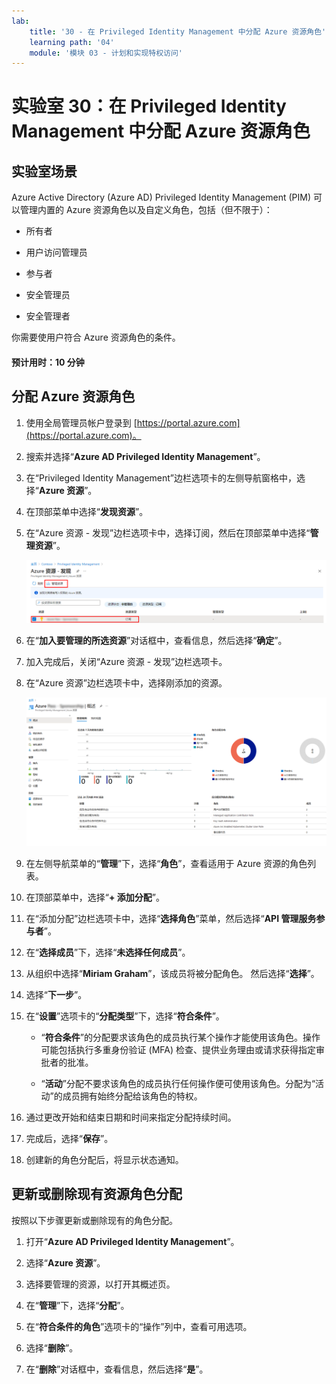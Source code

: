 ```yaml
---
lab:
    title: '30 - 在 Privileged Identity Management 中分配 Azure 资源角色'
    learning path: '04'
    module: '模块 03 - 计划和实现特权访问'
---
```


# 实验室 30：在 Privileged Identity Management 中分配 Azure 资源角色

## 实验室场景

Azure Active Directory (Azure AD) Privileged Identity Management (PIM) 可以管理内置的 Azure 资源角色以及自定义角色，包括（但不限于）：

- 所有者

- 用户访问管理员

- 参与者

- 安全管理员

- 安全管理者

你需要使用户符合 Azure 资源角色的条件。

#### 预计用时：10 分钟

## 分配 Azure 资源角色

1. 使用全局管理员帐户登录到 [https://portal.azure.com](https://portal.azure.com)。

2. 搜索并选择“**Azure AD Privileged Identity Management**”。

3. 在“Privileged Identity Management”边栏选项卡的左侧导航窗格中，选择“**Azure 资源**”。

4. 在顶部菜单中选择“**发现资源**”。

5. 在“Azure 资源 - 发现”边栏选项卡中，选择订阅，然后在顶部菜单中选择“**管理资源**”。

    ![显示“Azure 资源发现”边栏选项卡的屏幕图像，其中突出显示了订阅和“管理资源”](./media/lp4-mod3-pim-azure-resource-management.png)

6. 在“**加入要管理的所选资源**”对话框中，查看信息，然后选择“**确定**”。

7. 加入完成后，关闭“Azure 资源 - 发现”边栏选项卡。

8. 在“Azure 资源”边栏选项卡中，选择刚添加的资源。

    ![显示最近添加的 Azure 资源的屏幕图像](./media/lp4-mod3-pim-az-resource-overview.png)

9. 在左侧导航菜单的“**管理**”下，选择“**角色**”，查看适用于 Azure 资源的角色列表。

10. 在顶部菜单中，选择“**+ 添加分配**”。

11. 在“添加分配”边栏选项卡中，选择“**选择角色**”菜单，然后选择“**API 管理服务参与者**”。

12. 在“**选择成员**”下，选择“**未选择任何成员**”。

13. 从组织中选择“**Miriam Graham**”，该成员将被分配角色。  然后选择“**选择**”。

14. 选择“**下一步**”。

15. 在“**设置**”选项卡的“**分配类型**”下，选择“**符合条件**”。

    - “**符合条件**”的分配要求该角色的成员执行某个操作才能使用该角色。操作可能包括执行多重身份验证 (MFA) 检查、提供业务理由或请求获得指定审批者的批准。

    - “**活动**”分配不要求该角色的成员执行任何操作便可使用该角色。分配为“活动”的成员拥有始终分配给该角色的特权。

16. 通过更改开始和结束日期和时间来指定分配持续时间。

17. 完成后，选择“**保存**”。

18. 创建新的角色分配后，将显示状态通知。

## 更新或删除现有资源角色分配

按照以下步骤更新或删除现有的角色分配。

1. 打开“**Azure AD Privileged Identity Management**”。

2. 选择“**Azure 资源**”。

3. 选择要管理的资源，以打开其概述页。

4. 在“**管理**”下，选择“**分配**”。

5. 在“**符合条件的角色**”选项卡的“操作”列中，查看可用选项。

6. 选择“**删除**”。

7. 在“**删除**”对话框中，查看信息，然后选择“**是**”。
